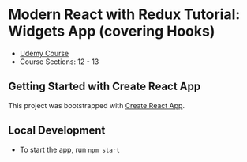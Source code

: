 # Modern React with Redux Tutorial: Widgets App (covering Hooks)
- [Udemy Course](https://www.udemy.com/course/react-redux/)
- Course Sections: 12 - 13


## Getting Started with Create React App
This project was bootstrapped with [Create React App](https://github.com/facebook/create-react-app).

## Local Development
* To start the app, run `npm start`
